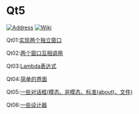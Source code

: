 # Qt5

[![Address][address-img]][address] [![Wiki][wiki-img]][wiki]

[address]:https://github.com/liuiwxye/Qt5
[address-img]:https://img.shields.io/badge/view-address-yellow.svg

[wiki-img]: https://img.shields.io/badge/docs-Wiki-blue.svg
[wiki]: https://en.wikipedia.org/wiki/Qt_(software)


<h>Qt01:[实现两个独立窗口](https://github.com/liuiwxye/Qt5/tree/master/Qt01)</h1>

<h>Qt02:[两个窗口互相调用](https://github.com/liuiwxye/Qt5/tree/master/Qt02)</h1>

<h>Qt03:[Lambda表达式](https://github.com/liuiwxye/Qt5/tree/master/Qt03)</h1>

<h>Qt04:[简单的界面](https://github.com/liuiwxye/Qt5/tree/master/Qt04)</h1>

<h>Qt05:[一些对话框(模态、非模态、标准(about)、文件)](https://github.com/liuiwxye/Qt5/tree/master/Qt05)</h1>

<h>Qt06:[一些设计器](https://github.com/liuiwxye/Qt5/tree/master/Qt06)</h1>
